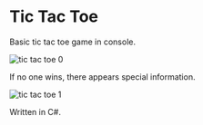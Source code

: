 # Tic Tac Toe
Basic tic tac toe game in console. 

![tic tac toe 0](https://user-images.githubusercontent.com/117681023/224828277-b34d831a-6828-4831-85f7-7fa25f6d8b2e.PNG)

If no one wins, there appears special information.

![tic tac toe 1](https://user-images.githubusercontent.com/117681023/224828700-d3969a6f-a7d7-4775-8ace-544a6fd5ae6c.PNG)

Written in C#.
